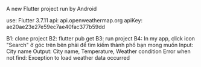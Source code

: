 A new Flutter project run by Android

use: Flutter 3.7.11 api: api.openweathermap.org apiKey: ae20ae23e27e59ec7ae40fac377b59dd

B1: clone project
B2: flutter pub get
B3: run project
B4: In my app, click icon "Search" ở góc trên bên phải để tìm kiếm thành phố bạn mong muốn Input: City name Output: City name, Temperature, Weather condition
Error when not find: Exception to load weather data occurred
